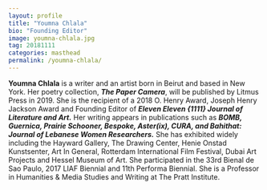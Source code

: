 ```yaml
---
layout: profile
title: "Youmna Chlala"
bio: "Founding Editor"
image: youmna-chlala.jpg
tag: 20181111
categories: masthead
permalink: /youmna-chlala/
---
```


<span style="font-weight: bold;">Youmna Chlala</span> is a writer and an artist born in Beirut and based in New York. Her poetry collection, <span style="font-weight: bold;font-style: italic;">The Paper Camera</span>, will be published by Litmus Press in 2019. She is the recipient of a 2018 O. Henry Award, Joseph Henry Jackson Award and Founding Editor of <span style="font-weight: bold;font-style: italic;">Eleven Eleven {1111} Journal of Literature and Art.</span> Her writing appears in publications such as <span style="font-weight: bold;font-style: italic;">BOMB, Guernica, Prairie Schooner, Bespoke, Aster(ix), CURA,  and Bahithat: Journal of Lebanese Women Researchers.</span> She has exhibited widely including the Hayward Gallery, The Drawing Center, Henie Onstad Kunstsenter, Art In General, Rotterdam International Film Festival, Dubai Art Projects and Hessel Museum of Art. She participated in the 33rd Bienal de Sao Paulo, 2017 LIAF Biennial and 11th Performa Biennial. She is a Professor in Humanities & Media Studies and Writing at The Pratt Institute.